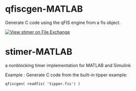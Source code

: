 # qfiscgen-MATLAB
Generate C code using the qFIS engine from a fis object.

[![View stimer on File Exchange](https://www.mathworks.com/matlabcentral/images/matlab-file-exchange.svg)](https://la.mathworks.com/matlabcentral/fileexchange/106220-stimer)

# stimer-MATLAB
a nonblocking timer implementation for MATLAB and Simulink

Example : Generate C code from the built-in tipper example:

``` 
qfiscgen( readfis( 'tipper.fis') )
```

